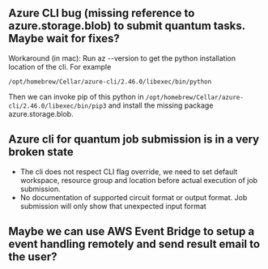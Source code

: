 ## Azure CLI bug (missing reference to azure.storage.blob) to submit quantum tasks. Maybe wait for fixes?

Workaround (in mac): Run az --version to get the python installation location of the cli. For example

`/opt/homebrew/Cellar/azure-cli/2.46.0/libexec/bin/python`

Then we can invoke pip of this python in `/opt/homebrew/Cellar/azure-cli/2.46.0/libexec/bin/pip3` and install the missing package azure.storage.blob.

## Azure cli for quantum job submission is in a very broken state

* The cli does not respect CLI flag override, we need to set default workspace, resource group and location before actual execution of job submission.
* No documentation of supported circuit format or output format. Job submission will only show that unexpected input format

## Maybe we can use AWS Event Bridge to setup a event handling remotely and send result email to the user?
